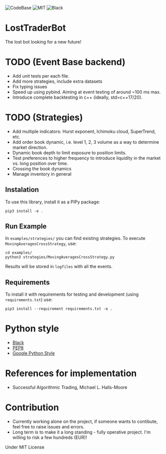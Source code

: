 ![CodeBase](https://progress-bar.dev/17/?title=Codebase)
![MIT](https://img.shields.io/badge/License-MIT-green)
![Black](https://img.shields.io/badge/Style-Black-black)
# LostTraderBot
The lost bot looking for a new future!


# TODO (Event Base backend)
- Add unit tests per each file.
- Add more strategies, include extra datasets
- Fix typing issues
- Speed up using pybind. Aiming at event testing of around ~100 ms max.
- Introduce complete backtesting in c++ (ideally, std=c++17/20).

# TODO (Strategies)
- Add multiple indicators: Hurst exponent, Ichimoku cloud, SuperTrend, etc.
- Add order book dynamic, i.e. level 1, 2, 3 volume as a way to determine market direction.
- Dynamic book depth to limit exposure to position limits.
- Test preferences to higher frequency to introduce liquidity in the market vs. long position over time.
- Crossing the book dynamics
- Manage inventory in general 

## Instalation 
To use this library, install it as a PIPy package: 

```shell
pip3 install -e .  
```

## Run Example
In `examples/strategies/` you can find existing strategies. To execute `MovingAveragesCrossStrategy`, use:
```shell
cd examples/
python3 strategies/MovingAveragesCrossStrategy.py
```

Results will be stored in `logfiles` with all the events.

## Requirements
To install it with requirements for testing and development (using `requirements.txt`) use:

```shell
pip3 install --requirement requirements.txt -e .
```

# Python style
- [Black](https://github.com/psf/black)
- [PEP8](https://peps.python.org/pep-0008/)
- [Google Python Style](https://google.github.io/styleguide/pyguide.html)

# References for implementation
- Successful Algorithmic Trading, Michael L. Halls-Moore


# Contribution
- Currently working alone on the project, if someone wants to contibute, feel free to raise issues and errors.
- Long term is to make it a long standing - fully operative project. I'm willing to risk a few hundreds (EUR)! 

Under MIT License
